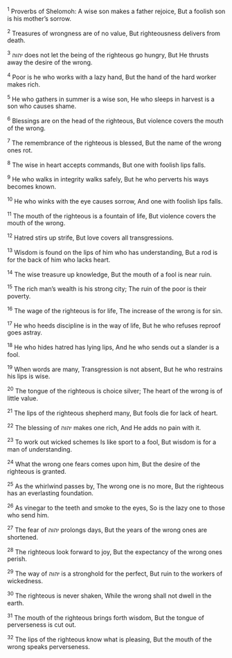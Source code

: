 <sup>1</sup> Proverbs of Shelomoh: A wise son makes a father rejoice, But a foolish son is his mother’s sorrow.

<sup>2</sup> Treasures of wrongness are of no value, But righteousness delivers from death.

<sup>3</sup> יהוה does not let the being of the righteous go hungry, But He thrusts away the desire of the wrong.

<sup>4</sup> Poor is he who works with a lazy hand, But the hand of the hard worker makes rich.

<sup>5</sup> He who gathers in summer is a wise son, He who sleeps in harvest is a son who causes shame.

<sup>6</sup> Blessings are on the head of the righteous, But violence covers the mouth of the wrong.

<sup>7</sup> The remembrance of the righteous is blessed, But the name of the wrong ones rot.

<sup>8</sup> The wise in heart accepts commands, But one with foolish lips falls.

<sup>9</sup> He who walks in integrity walks safely, But he who perverts his ways becomes known.

<sup>10</sup> He who winks with the eye causes sorrow, And one with foolish lips falls.

<sup>11</sup> The mouth of the righteous is a fountain of life, But violence covers the mouth of the wrong.

<sup>12</sup> Hatred stirs up strife, But love covers all transgressions.

<sup>13</sup> Wisdom is found on the lips of him who has understanding, But a rod is for the back of him who lacks heart.

<sup>14</sup> The wise treasure up knowledge, But the mouth of a fool is near ruin.

<sup>15</sup> The rich man’s wealth is his strong city; The ruin of the poor is their poverty.

<sup>16</sup> The wage of the righteous is for life, The increase of the wrong is for sin.

<sup>17</sup> He who heeds discipline is in the way of life, But he who refuses reproof goes astray.

<sup>18</sup> He who hides hatred has lying lips, And he who sends out a slander is a fool.

<sup>19</sup> When words are many, Transgression is not absent, But he who restrains his lips is wise.

<sup>20</sup> The tongue of the righteous is choice silver; The heart of the wrong is of little value.

<sup>21</sup> The lips of the righteous shepherd many, But fools die for lack of heart.

<sup>22</sup> The blessing of יהוה makes one rich, And He adds no pain with it.

<sup>23</sup> To work out wicked schemes Is like sport to a fool, But wisdom is for a man of understanding.

<sup>24</sup> What the wrong one fears comes upon him, But the desire of the righteous is granted.

<sup>25</sup> As the whirlwind passes by, The wrong one is no more, But the righteous has an everlasting foundation.

<sup>26</sup> As vinegar to the teeth and smoke to the eyes, So is the lazy one to those who send him.

<sup>27</sup> The fear of יהוה prolongs days, But the years of the wrong ones are shortened.

<sup>28</sup> The righteous look forward to joy, But the expectancy of the wrong ones perish.

<sup>29</sup> The way of יהוה is a stronghold for the perfect, But ruin to the workers of wickedness.

<sup>30</sup> The righteous is never shaken, While the wrong shall not dwell in the earth.

<sup>31</sup> The mouth of the righteous brings forth wisdom, But the tongue of perverseness is cut out.

<sup>32</sup> The lips of the righteous know what is pleasing, But the mouth of the wrong speaks perverseness.

